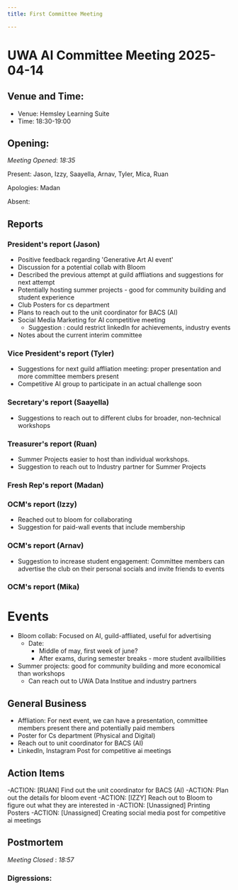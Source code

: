 ```yaml
---
title: First Committee Meeting

---
```

# UWA AI Committee Meeting 2025-04-14

## Venue and Time:
- Venue:  Hemsley Learning Suite
- Time:  18:30-19:00

## Opening:

_Meeting Opened_: _18:35_

Present: Jason, Izzy, Saayella, Arnav, Tyler, Mica, Ruan 

Apologies: Madan

Absent: 

## Reports

### President's report  (Jason)
- Positive feedback regarding 'Generative Art AI event'
- Discussion for a potential collab with Bloom
- Described the previous attempt at guild affliations and suggestions for next attempt
- Potentially hosting summer projects - good for community building and student experience
- Club Posters for cs department 
- Plans to reach out to the unit coordinator for BACS (AI)
- Social Media Marketing for AI competitive meeting
    - Suggestion : could restrict linkedIn for achievements, industry events
- Notes about the current interim committee 

### Vice President's report (Tyler)

- Suggestions for next guild affliation meeting: proper presentation and more committee members present
- Competitive AI group to participate in an actual challenge soon

### Secretary's report (Saayella)
- Suggestions to reach out to different clubs for broader, non-technical workshops

### Treasurer's report (Ruan)

- Summer Projects easier to host than individual workshops.
- Suggestion to reach out to Industry partner for Summer Projects

### Fresh Rep's report (Madan)

### OCM's report (Izzy)
- Reached out to bloom for collaborating
- Suggestion for paid-wall events that include membership

### OCM's report (Arnav)

- Suggestion to increase student engagement: Committee members can advertise the club on their personal socials and invite friends to events

### OCM's report (Mika)


# Events
- Bloom collab: Focused on AI, guild-affliated, useful for advertising 
    - Date: 
        - Middle of may, first week of june? 
        - After exams, during semester breaks - more student availbilities 
- Summer projects: good for community building and more economical than workshops
    - Can reach out to UWA Data Institue and industry partners

## General Business

- Affliation: For next event, we can have a presentation, committee members present   there and potentially paid members
- Poster for Cs department (Physical and Digital)
- Reach out to unit coordinator for BACS (AI)
- LinkedIn, Instagram Post for competitive ai meetings


## Action Items

-ACTION: [RUAN] Find out the unit coordinator for BACS (AI) 
-ACTION: Plan out the details for bloom event
-ACTION: [IZZY] Reach out to Bloom to figure out what they are interested in
-ACTION: [Unassigned] Printing Posters 
-ACTION: [Unassigned] Creating social media post for competitive ai meetings 


## Postmortem
_Meeting Closed_ : _18:57_

### Digressions: 
